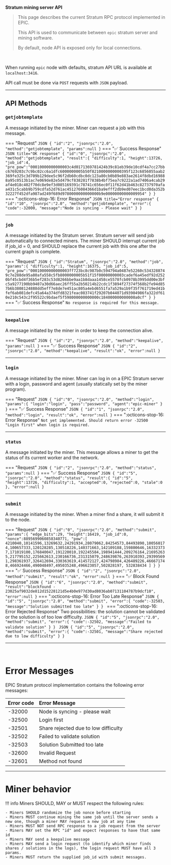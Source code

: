 **Stratum mining server API**

> This page describes the current Stratum RPC protocol implemented in EPIC.
> 
> This API is used to communicate between `epic` stratum server and mining software.
>
> By default, node API is exposed only for local connections.

<br />

When running `epic` node with defaults, stratum API URL is available at `localhost:3416`.

API call must be done via `POST` requests with `JSON` payload.
<hr />

## API Methods

### `getjobtemplate`

A message initiated by the miner.
Miner can request a job with this message.

=== "Request"
    ``` JSON
    {
       "id":"2",
       "jsonrpc":"2.0",
       "method":"getjobtemplate",
       "params":null
    }
    ```
=== ":white_check_mark: Success Response"
    ``` JSON title="OK response"
    {
       "id":"0",
       "jsonrpc":"2.0",
       "method":"getjobtemplate",
       "result":{
          "difficulty":1,
          "height":13726,
          "job_id":4,
          "pre_pow":"00010000000000003c4d0171369781424b39c81eb39de10cdf4a7cc27bbc6769203c7c9bc02cc6a1dfc6000000005b50f8210000000000395f123c6856055aab2369fe325c3d709b129dee5c96f2db60cdbc0dc123a80cb0b89e883ae2614f8dbd169888a95c0513b1ac7e069de82e5d479cf838281f7838b4bf75ea7c9222a1ad7406a4cab29af4e018c402f70dc8e9ef3d085169391c78741c656ec0f11f62d41b463c82737970afaa431c5cabb9b759cdfa52d761ac451276084366d1ba9efff2db9ed07eec1bcd8da352b32227f452dfa987ad249f689d9780000000000000b9e00000000000009954"
       }
    }
    ```
=== ":octicons-stop-16: Error Response"
    ```JSON title="Error response"
    {
       "id":"10",
       "jsonrpc":"2.0",
       "method":"getjobtemplate",
       "error":{
          "code":-32000,
          "message":"Node is syncing - Please wait"
       }
    }
    ```
<hr />

### `job`

A message initiated by the Stratum server.
Stratum server will send job automatically to connected miners.
The miner SHOULD interrupt current job if job_id = 0, and SHOULD 
replace the current job with this one after the current graph is complete.

=== "Request"
    ``` JSON
    {
       "id":"Stratum",
       "jsonrpc":"2.0",
       "method":"job",
       "params":{
          "difficulty":1,
          "height":16375,
          "job_id":5,
          "pre_pow":"00010000000000003ff723bc8c987b0c594794a0487e52260c5343288749c7e288de95a80afa558c5fb8000000005b51f15f00000000003cadef6a45edf92d2520bf45cbd4f36b5ef283c53d8266bbe9aa1b8daaa1458ce5578fcb0978b3995dd00e3bfc5a9277190bb9407a30d66aec26ff55a2b50214b22cdc1f3894f27374f568b2fe94d857b6b3808124888dd5eff7e8de7e451ac805a4ebd6551fa7a529a1b9f35f761719ed41bfef6ab081defc45a64a374dfd8321feac083741f29207b044071d93904986fa322df610e210c543c2f95522c9bdaef5f598000000000000c184000000000000a0cf"
       }
    }
    ```
=== ":white_check_mark: Success Response"
    ```No response is required for this message.```
<hr />

### `keepalive`

A message initiated by the miner in order to keep the connection alive.

=== "Request"
    ``` JSON
    {
       "id":"2",
       "jsonrpc":"2.0",
       "method":"keepalive",
       "params":null
    }
    ```
=== ":white_check_mark: Success Response"
    ``` JSON
    {
       "id":"2",
       "jsonrpc":"2.0",
       "method":"keepalive",
       "result":"ok",
       "error":null
    }
    ```
<hr />

### `login`

A message initiated by the miner.
Miner can log in on a EPIC Stratum server with a login, password and agent (usually statically set by the miner program).

=== "Request"
    ``` JSON
    {
       "id":"0",
       "jsonrpc":"2.0",
       "method":"login",
       "params":{
          "login":"login",
          "pass":"password",
          "agent":"epic-miner"
       }
    }
    ```
=== ":white_check_mark: Success Response"
    ``` JSON
    {
       "id":"1",
       "jsonrpc":"2.0",
       "method":"login",
       "result":"ok",
       "error":null
    }
    ```
=== ":octicons-stop-16: Error Response"
    ```Not yet implemented. Should return error -32500 
       "Login first" when login is required.
    ```
<hr />

### `status`

A message initiated by the miner.
This message allows a miner to get the status of its current worker and the network.

=== "Request"
    ``` JSON
    {
       "id":"2",
       "jsonrpc":"2.0",
       "method":"status",
       "params":null
    }
    ```
=== ":white_check_mark: Success Response"
    ```JSON
    {
       "id":"5",
       "jsonrpc":"2.0",
       "method":"status",
       "result":{
          "id":"5",
          "height":13726,
          "difficulty":1,
          "accepted":0,
          "rejected":0,
          "stale":0
       },
       "error":null
    }
    ```
<hr />

### `submit`

A message initiated by the miner.
When a miner find a share, it will submit it to the node.

=== "Request"
    ``` JSON
    {
       "id":"0",
       "jsonrpc":"2.0",
       "method":"submit",
       "params":{
          "edge_bits":29,
          "height":16419,
          "job_id":0,
          "nonce":8895699060858340771,
          "pow":[
             4210040,10141596,13269632,24291934,28079062,84254573,84493890,100560174,100657333,120128285,130518226,140371663,142109188,159800646,163323737,171019100,176840047,191220010,192245584,198941444,209276164,216952635,217795152,225662613,230166736,231315079,248639876,263910393,293995691,298361937,326412694,330363619,414572127,424798984,426489226,466671748,466924466,490048497,495035248,496623057,502828197, 532838434
             ]
       }
    }
    ```
=== ":white_check_mark: Success Response"
    ``` JSON
    {
       "id":"2",
       "jsonrpc":"2.0",
       "method":"submit",
       "result":"ok",
       "error":null
    }
    ```
=== ":white_check_mark: Block Found Response"
    ``` JSON
    {
       "id":"6",
       "jsonrpc":"2.0",
       "method":"submit",
       "result":"blockfound - 23025af9032de812d15228121d5e4b0e977d30ad8036ab07131104787b9dcf10",
       "error":null
    }
    ```
=== ":octicons-stop-16: Error Too Late Response"
    ```JSON
    {
       "id":"5",
       "jsonrpc":"2.0",
       "method":"submit",
       "error":{
          "code":-32503,
          "message":"Solution submitted too late"
       }
    }
    ```
=== ":octicons-stop-16: Error Rejected Response"
    Two possibilities: the solution cannot be validated or the solution is of too low difficulty.
    ```JSON
    {
       "id":"5",
       "jsonrpc":"2.0",
       "method":"submit",
       "error":{
          "code":-32502,
          "message":"Failed to validate solution"
       }
    }
    ```
    ```JSON
    {
       "id":"5",
       "jsonrpc":"2.0",
       "method":"submit",
       "error":{
          "code":-32501,
          "message":"Share rejected due to low difficulty"
       }
    }
    ```
<hr />
<br /> 

# Error Messages

EPIC Stratum protocol implementation contains the following error messages:

| Error code  | Error Message                          |
| :---------- | :------------------------------------- |
| -32000      | Node is syncing - please wait          |
| -32500      | Login first                            |
| -32501      | Share rejected due to low difficulty   |
| -32502      | Failed to validate solution            |
| -32503      | Solution Submitted too late            |
| -32600      | Invalid Request                        |
| -32601      | Method not found                       |
<hr />

# Miner behavior
!!! info
    Miners SHOULD, MAY or MUST respect the following rules:

    - Miners SHOULD randomize the job nonce before starting
    - Miners MUST continue mining the same job until the server sends a new one, though a miner MAY request a new job at any time
    - Miners MUST NOT send RPC response to a job request from the server
    - Miners MAY set the RPC "id" and expect responses to have that same id
    - Miners MAY send a keepalive message
    - Miners MAY send a login request (to identify which miner finds shares / solutions in the logs), the login request MUST have all 3 params.
    - Miners MUST return the supplied job_id with submit messages.